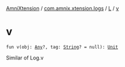[AmniXtension](../../index.md) / [com.amnix.xtension.logs](../index.md) / [L](index.md) / [v](./v.md)

# v

`fun v(obj: `[`Any`](https://kotlinlang.org/api/latest/jvm/stdlib/kotlin/-any/index.html)`?, tag: `[`String`](https://kotlinlang.org/api/latest/jvm/stdlib/kotlin/-string/index.html)`? = null): `[`Unit`](https://kotlinlang.org/api/latest/jvm/stdlib/kotlin/-unit/index.html)

Similar of Log.v

